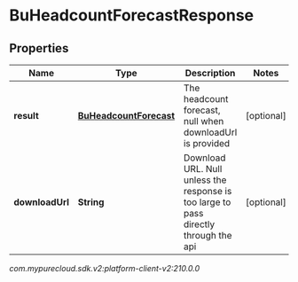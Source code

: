 # BuHeadcountForecastResponse


## Properties

| Name | Type | Description | Notes |
| ------------ | ------------- | ------------- | ------------- |
| **result** | [**BuHeadcountForecast**](BuHeadcountForecast) | The headcount forecast, null when downloadUrl is provided |  [optional] |
| **downloadUrl** | **String** | Download URL.  Null unless the response is too large to pass directly through the api |  [optional] |




_com.mypurecloud.sdk.v2:platform-client-v2:210.0.0_

